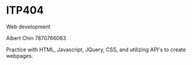 ITP404
======

Web development

Albert Chin
7870766063

Practice with HTML, Javascript, JQuery, CSS, and utilizing API's to create webpages.



